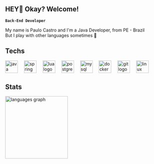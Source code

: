##  HEY👋 Okay? Welcome!

**`Back-End Developer`**</br>

My name is Paulo Castro and I'm a Java Developer, from PE - Brazil</br>
But I play with other languages ​​sometimes 🙂

<h2 align="left">Techs</h2>

<div align="left">
  <img src="https://skillicons.dev/icons?i=java" height="40" alt="java logo"  />
  <img width="12" />
  <img src="https://skillicons.dev/icons?i=spring" height="40" alt="spring logo"  />
  <img width="12" />
  <img src="https://skillicons.dev/icons?i=lua" height="40" alt="lua logo"  />
  <img width="12" />
  <img src="https://skillicons.dev/icons?i=postgres" height="40" alt="postgresql logo"  />
  <img width="12" />
  <img src="https://skillicons.dev/icons?i=mysql" height="40" alt="mysql logo"  />
  <img width="12" />
  <img src="https://skillicons.dev/icons?i=docker" height="40" alt="docker logo"  />
  <img width="12" />
  <img src="https://skillicons.dev/icons?i=git" height="40" alt="git logo"  />
  <img width="12" />
  <img src="https://skillicons.dev/icons?i=linux" height="40" alt="linux logo"  />
</div>

<h2 align="left">Stats</h2>

<img
    src="https://github-readme-stats.vercel.app/api/top-langs?username=paulodevcastro&locale=en&hide_title=false&layout=compact&card_width=320&langs_count=5&theme=gruvbox&hide_border=true&order=2&custom_title=Languages" height="200" alt="languages graph"
/>

